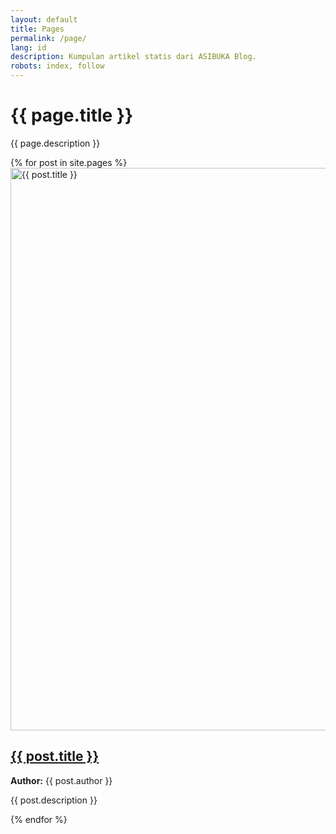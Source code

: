 ```yaml
---
layout: default
title: Pages
permalink: /page/
lang: id
description: Kumpulan artikel statis dari ASIBUKA Blog.
robots: index, follow
---
```

<h1 class="main-heading" id='EmbedTitle'>{{ page.title }}</h1>
<div class='media-container' hidden id='EmbedContent'></div>
<div id="EmbedDetails" hidden class='table-container hide-on-print'>Loading...</div>
<div id="EmbedResult" hidden class='table-container hide-on-print'>Loading...</div>
<p class='text-center hide-on-embed'>{{ page.description }}</p>
<div class='hide-on-embed' itemscope itemtype="https://schema.org/ItemList">
{% for post in site.pages %}
<article class="post-container" itemscope itemtype="https://schema.org/ListItem" itemprop="itemListElement">
<meta itemprop="position" content="{{ forloop.index }}">
<div class="post-image">
<a href="{{ post.url }}" title="{{ post.title }}" itemprop="url">
<img  data-src="{{ post.image }}" src="{{ post.image }}" width="1600" height="900" loading="lazy"  class="lazy"  alt="{{ post.title }}" title="{{ post.title }}">
</a>
</div>
<div class="post-content">
<h2>
<a href="{{ post.url }}" title="{{ post.title }}" itemprop="name">{{ post.title }}</a>
</h2>
<p class="author">
<strong>Author:</strong> <span itemprop="author">{{ post.author }}</span>
</p>
<p class="summary" itemprop="description">{{ post.description }}</p>
</div>
</article>
{% endfor %}
</div>
